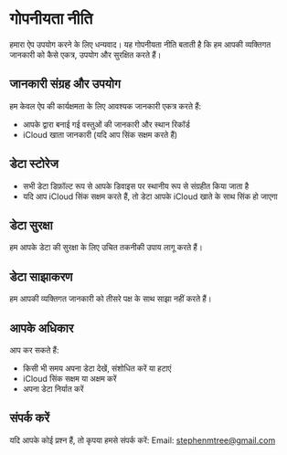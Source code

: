 # गोपनीयता नीति

हमारा ऐप उपयोग करने के लिए धन्यवाद। यह गोपनीयता नीति बताती है कि हम आपकी व्यक्तिगत जानकारी को कैसे एकत्र, उपयोग और सुरक्षित करते हैं।

## जानकारी संग्रह और उपयोग

हम केवल ऐप की कार्यक्षमता के लिए आवश्यक जानकारी एकत्र करते हैं:
- आपके द्वारा बनाई गई वस्तुओं की जानकारी और स्थान रिकॉर्ड
- iCloud खाता जानकारी (यदि आप सिंक सक्षम करते हैं)

## डेटा स्टोरेज

- सभी डेटा डिफ़ॉल्ट रूप से आपके डिवाइस पर स्थानीय रूप से संग्रहीत किया जाता है
- यदि आप iCloud सिंक सक्षम करते हैं, तो डेटा आपके iCloud खाते के साथ सिंक हो जाएगा

## डेटा सुरक्षा

हम आपके डेटा की सुरक्षा के लिए उचित तकनीकी उपाय लागू करते हैं।

## डेटा साझाकरण

हम आपकी व्यक्तिगत जानकारी को तीसरे पक्ष के साथ साझा नहीं करते हैं।

## आपके अधिकार

आप कर सकते हैं:
- किसी भी समय अपना डेटा देखें, संशोधित करें या हटाएं
- iCloud सिंक सक्षम या अक्षम करें
- अपना डेटा निर्यात करें

## संपर्क करें

यदि आपके कोई प्रश्न हैं, तो कृपया हमसे संपर्क करें:
Email: stephenmtree@gmail.com 